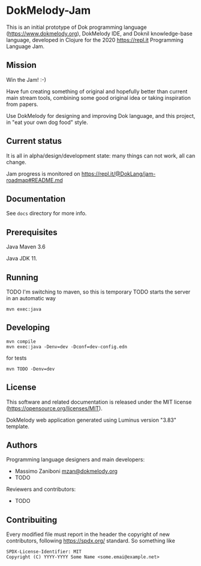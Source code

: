 # DokMelody-Jam

This is an initial prototype of Dok programming language (https://www.dokmelody.org), DokMelody IDE, and Doknil knowledge-base language, developed in Clojure for the 2020 https://repl.it Programming Language Jam.

## Mission

Win the Jam! :-)

Have fun creating something of original and hopefully better than current main stream tools, combining some good original idea or 
taking inspiration from papers. 

Use DokMelody for designing and improving Dok language, and this project, in "eat your own dog food" style.

## Current status

It is all in alpha/design/development state: many things can not work, all can change.

Jam progress is monitored on https://repl.it/@DokLang/jam-roadmap#README.md

## Documentation

See ``docs`` directory for more info.

## Prerequisites

Java Maven 3.6

Java JDK 11.

## Running

TODO I'm switching to maven, so this is temporary
TODO starts the server in an automatic way

```
mvn exec:java
```

## Developing

```
mvn compile
mvn exec:java -Denv=dev -Dconf=dev-config.edn
```

for tests

```
mvn TODO -Denv=dev
```

## License

This software and related documentation is released under the MIT license (https://opensource.org/licenses/MIT).

DokMelody web application generated using Luminus version "3.83" template.

## Authors

Programming language designers and main developers:

* Massimo Zaniboni <mzan@dokmelody.org>
* TODO

Reviewers and contributors:

* TODO

## Contribuiting

Every modified file must report in the header the copyright of new contributors, following https://spdx.org/ standard. So something like

```
SPDX-License-Identifier: MIT
Copyright (C) YYYY-YYYY Some Name <some.emai@example.net>
```
